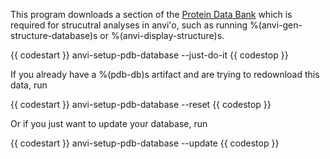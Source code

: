This program downloads a section of the [Protein Data Bank](https://www.rcsb.org/) which is required for strucutral analyses in anvi'o, such as running %(anvi-gen-structure-database)s or %(anvi-display-structure)s. 

{{ codestart }}
anvi-setup-pdb-database --just-do-it
{{ codestop }}

If you already have a %(pdb-db)s artifact and are trying to redownload this data, run 

{{ codestart }}
anvi-setup-pdb-database --reset
{{ codestop }}

Or if you just want to update your database, run 

{{ codestart }}
anvi-setup-pdb-database --update
{{ codestop }}

